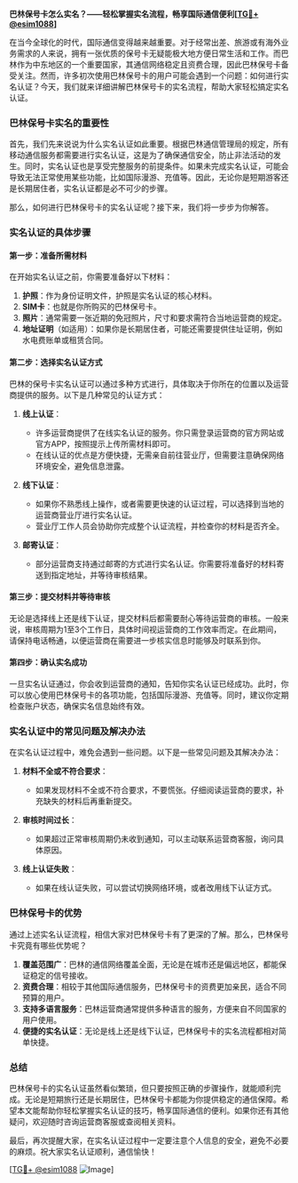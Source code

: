 **巴林保号卡怎么实名？——轻松掌握实名流程，畅享国际通信便利[[TG💪+ @esim1088](https://t.me/s/esim1088)]**

在当今全球化的时代，国际通信变得越来越重要。对于经常出差、旅游或有海外业务需求的人来说，拥有一张优质的保号卡无疑能极大地方便日常生活和工作。而巴林作为中东地区的一个重要国家，其通信网络稳定且资费合理，因此巴林保号卡备受关注。然而，许多初次使用巴林保号卡的用户可能会遇到一个问题：如何进行实名认证？今天，我们就来详细讲解巴林保号卡的实名流程，帮助大家轻松搞定实名认证。

### 巴林保号卡实名的重要性

首先，我们先来说说为什么实名认证如此重要。根据巴林通信管理局的规定，所有移动通信服务都需要进行实名认证，这是为了确保通信安全，防止非法活动的发生。同时，实名认证也是享受完整服务的前提条件。如果未完成实名认证，可能会导致无法正常使用某些功能，比如国际漫游、充值等。因此，无论你是短期游客还是长期居住者，实名认证都是必不可少的步骤。

那么，如何进行巴林保号卡的实名认证呢？接下来，我们将一步步为你解答。

### 实名认证的具体步骤

#### 第一步：准备所需材料

在开始实名认证之前，你需要准备好以下材料：

1. **护照**：作为身份证明文件，护照是实名认证的核心材料。
2. **SIM卡**：也就是你所购买的巴林保号卡。
3. **照片**：通常需要一张近期的免冠照片，尺寸和要求需符合当地运营商的规定。
4. **地址证明**（如适用）：如果你是长期居住者，可能还需要提供住址证明，例如水电费账单或租赁合同。

#### 第二步：选择实名认证方式

巴林的保号卡实名认证可以通过多种方式进行，具体取决于你所在的位置以及运营商提供的服务。以下是几种常见的认证方式：

1. **线上认证**：
   - 许多运营商提供了在线实名认证的服务。你只需登录运营商的官方网站或官方APP，按照提示上传所需材料即可。
   - 在线认证的优点是方便快捷，无需亲自前往营业厅，但需要注意确保网络环境安全，避免信息泄露。

2. **线下认证**：
   - 如果你不熟悉线上操作，或者需要更快速的认证过程，可以选择到当地的运营商营业厅进行实名认证。
   - 营业厅工作人员会协助你完成整个认证流程，并检查你的材料是否齐全。

3. **邮寄认证**：
   - 部分运营商支持通过邮寄的方式进行实名认证。你需要将准备好的材料寄送到指定地址，并等待审核结果。

#### 第三步：提交材料并等待审核

无论是选择线上还是线下认证，提交材料后都需要耐心等待运营商的审核。一般来说，审核周期为1至3个工作日，具体时间视运营商的工作效率而定。在此期间，请保持电话畅通，以便运营商在需要进一步核实信息时能够及时联系到你。

#### 第四步：确认实名成功

一旦实名认证通过，你会收到运营商的通知，告知你实名认证已经成功。此时，你可以放心使用巴林保号卡的各项功能，包括国际漫游、充值等。同时，建议你定期检查账户状态，确保实名信息始终有效。

### 实名认证中的常见问题及解决办法

在实名认证过程中，难免会遇到一些问题。以下是一些常见问题及其解决办法：

1. **材料不全或不符合要求**：
   - 如果发现材料不全或不符合要求，不要慌张。仔细阅读运营商的要求，补充缺失的材料后再重新提交。

2. **审核时间过长**：
   - 如果超过正常审核周期仍未收到通知，可以主动联系运营商客服，询问具体原因。

3. **线上认证失败**：
   - 如果在线认证失败，可以尝试切换网络环境，或者改用线下认证方式。

### 巴林保号卡的优势

通过上述实名认证流程，相信大家对巴林保号卡有了更深的了解。那么，巴林保号卡究竟有哪些优势呢？

1. **覆盖范围广**：巴林的通信网络覆盖全面，无论是在城市还是偏远地区，都能保证稳定的信号接收。
2. **资费合理**：相较于其他国际通信服务，巴林保号卡的资费更加亲民，适合不同预算的用户。
3. **支持多语言服务**：巴林运营商通常提供多种语言的服务，方便来自不同国家的用户使用。
4. **便捷的实名认证**：无论是线上还是线下认证，巴林保号卡的实名流程都相对简单快捷。

### 总结

巴林保号卡的实名认证虽然看似繁琐，但只要按照正确的步骤操作，就能顺利完成。无论是短期旅行还是长期居住，巴林保号卡都能为你提供稳定的通信保障。希望本文能帮助你轻松掌握实名认证的技巧，畅享国际通信的便利。如果你还有其他疑问，欢迎随时咨询运营商客服或查阅相关资料。

最后，再次提醒大家，在实名认证过程中一定要注意个人信息的安全，避免不必要的麻烦。祝大家实名认证顺利，通信愉快！

[[TG💪+ @esim1088](https://t.me/s/esim1088) ![Image](https://i.postimg.cc/4NQfJmqS/Snipaste-2025-05-13-00-14-12.png)]